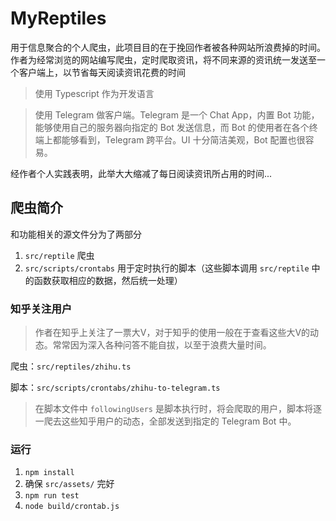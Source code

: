 # MyReptiles

用于信息聚合的个人爬虫，此项目目的在于挽回作者被各种网站所浪费掉的时间。作者为经常浏览的网站编写爬虫，定时爬取资讯，将不同来源的资讯统一发送至一个客户端上，以节省每天阅读资讯花费的时间

> 使用 Typescript 作为开发语言

> 使用 Telegram 做客户端。Telegram 是一个 Chat App，内置 Bot 功能，能够使用自己的服务器向指定的 Bot 发送信息，而 Bot 的使用者在各个终端上都能够看到，Telegram 跨平台。UI 十分简洁美观，Bot 配置也很容易。

经作者个人实践表明，此举大大缩减了每日阅读资讯所占用的时间...

## 爬虫简介
和功能相关的源文件分为了两部分

1. `src/reptile` 爬虫
2. `src/scripts/crontabs` 用于定时执行的脚本（这些脚本调用 `src/reptile` 中的函数获取相应的数据，然后统一处理）

### 知乎关注用户

> 作者在知乎上关注了一票大V，对于知乎的使用一般在于查看这些大V的动态。常常因为深入各种问答不能自拔，以至于浪费大量时间。

爬虫：`src/reptiles/zhihu.ts`

脚本：`src/scripts/crontabs/zhihu-to-telegram.ts`

> 在脚本文件中 `followingUsers` 是脚本执行时，将会爬取的用户，脚本将逐一爬去这些知乎用户的动态，全部发送到指定的 Telegram Bot 中。

### 运行
1. `npm install`
2. 确保 `src/assets/` 完好
3. `npm run test`
4. `node build/crontab.js`